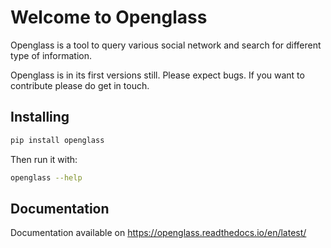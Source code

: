 # Welcome to Openglass

Openglass is a tool to query various social network and search for different type
of information.

Openglass is in its first versions still. Please expect bugs.
If you want to contribute please do get in touch.

## Installing

```sh
pip install openglass

```

Then run it with:

```sh
openglass --help
```

## Documentation

Documentation available on https://openglass.readthedocs.io/en/latest/
